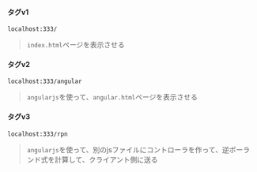 #### タグv1
`localhost:333/`
> `index.html`ページを表示させる

#### タグv2
`localhost:333/angular`
> `angularjs`を使って、`angular.html`ページを表示させる

#### タグv3
`localhost:333/rpn`
> `angularjs`を使って、別のjsファイルにコントローラを作って、逆ポーランド式を計算して、クライアント側に送る
